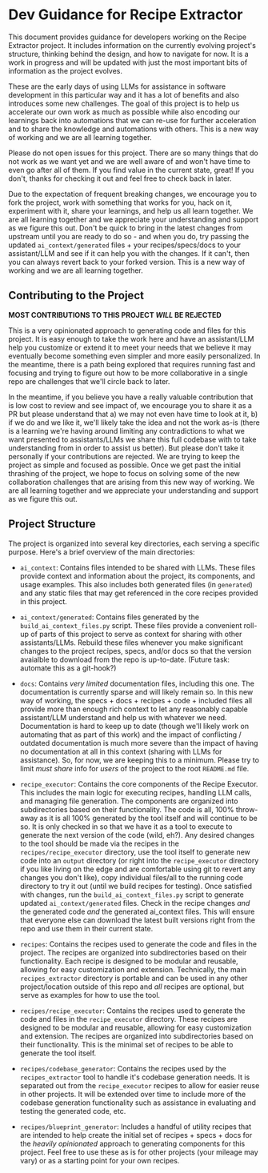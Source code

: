 # Dev Guidance for Recipe Extractor

This document provides guidance for developers working on the Recipe Extractor project. It includes information on the currently evolving project's structure, thinking behind the design, and how to navigate for now. It is a work in progress and will be updated with just the most important bits of information as the project evolves.

These are the early days of using LLMs for assistance in software development in this particular way and it has a lot of benefits and also introduces some new challenges. The goal of this project is to help us accelerate our own work as much as possible while also encoding our learnings back into automations that we can re-use for further acceleration and to share the knowledge and automations with others. This is a new way of working and we are all learning together.

Please do not open issues for this project. There are so many things that do not work as we want yet and we are well aware of and won't have time to even go after all of them. If you find value in the current state, great! If you don't, thanks for checking it out and feel free to check back in later.

Due to the expectation of frequent breaking changes, we encourage you to fork the project, work with something that works for you, hack on it, experiment with it, share your learnings, and help us all learn together. We are all learning together and we appreciate your understanding and support as we figure this out. Don't be quick to bring in the latest changes from upstream until you are ready to do so - and when you do, try passing the updated `ai_context/generated` files + your recipes/specs/docs to your assistant/LLM and see if it can help you with the changes. If it can't, then you can always revert back to your forked version. This is a new way of working and we are all learning together.

## Contributing to the Project

**MOST CONTRIBUTIONS TO THIS PROJECT _WILL_ BE REJECTED**

This is a very opinionated approach to generating code and files for this project. It is easy enough to take the work here and have an assistant/LLM help you customize or extend it to meet your needs that we believe it may eventually become something even simpler and more easily personalized. In the meantime, there is a path being explored that requires running fast and focusing and trying to figure out how to be more collaborative in a single repo are challenges that we'll circle back to later.

In the meantime, if you believe you have a really valuable contribution that is low cost to review and see impact of, we encourage you to share it as a PR but please understand that a) we may not even have time to look at it, b) if we do and we like it, we'll likely take the idea and not the work as-is (there is a learning we're having around limiting any contradictions to what we want presented to assistants/LLMs we share this full codebase with to take understanding from in order to assist us better). But please don't take it personally if your contributions are rejected. We are trying to keep the project as simple and focused as possible. Once we get past the initial thrashing of the project, we hope to focus on solving some of the new collaboration challenges that are arising from this new way of working. We are all learning together and we appreciate your understanding and support as we figure this out.

## Project Structure

The project is organized into several key directories, each serving a specific purpose. Here's a brief overview of the main directories:

- `ai_context`: Contains files intended to be shared with LLMs. These files provide context and information about the project, its components, and usage examples. This also includes both generated files (in `generated`) and any static files that may get referenced in the core recipes provided in this project.

- `ai_context/generated`: Contains files generated by the `build_ai_context_files.py` script. These files provide a convenient roll-up of parts of this project to serve as context for sharing with other assistants/LLMs. Rebuild these files whenever you make significant changes to the project recipes, specs, and/or docs so that the version avaialble to download from the repo is up-to-date. (Future task: automate this as a git-hook?)

- `docs`: Contains _very limited_ documentation files, including this one. The documentation is currently sparse and will likely remain so. In this new way of working, the specs + docs + recipes + code + included files all provide more than enough rich context to let any reasonably capable assistant/LLM understand and help us with whatever we need. Documentation is hard to keep up to date (though we'll likely work on automating that as part of this work) and the impact of conflicting / outdated documentation is much more severe than the impact of having no documentation at all in this context (sharing with LLMs for assistance). So, for now, we are keeping this to a minimum. Please try to limit _must share_ info for _users_ of the project to the root `README.md` file.

- `recipe_executor`: Contains the core components of the Recipe Executor. This includes the main logic for executing recipes, handling LLM calls, and managing file generation. The components are organized into subdirectories based on their functionality. The code is all, 100% throw-away as it is all 100% generated by the tool itself and will continue to be so. It is only checked in so that we have it as a tool to execute to generate the next version of the code (wild, eh?). Any desired changes to the tool should be made via the recipes in the `recipes/recipe_executor` directory, use the tool itself to generate new code into an `output` directory (or right into the `recipe_executor` directory if you like living on the edge and are comfortable using git to revert any changes you don't like), copy individual files/all to the running code directory to try it out (until we build recipes for testing). Once satisfied with changes, run the `build_ai_context_files.py` script to generate updated `ai_context/generated` files. Check in the recipe changes _and_ the generated code _and_ the generated ai_context files. This will ensure that everyone else can download the latest built versions right from the repo and use them in their current state.

- `recipes`: Contains the recipes used to generate the code and files in the project. The recipes are organized into subdirectories based on their functionality. Each recipe is designed to be modular and reusable, allowing for easy customization and extension. Technically, the main `recipes_extractor` directory is portable and can be used in any other project/location outside of this repo and _all_ recipes are optional, but serve as examples for how to use the tool.

- `recipes/recipe_executor`: Contains the recipes used to generate the code and files in the `recipe_executor` directory. These recipes are designed to be modular and reusable, allowing for easy customization and extension. The recipes are organized into subdirectories based on their functionality. This is the minimal set of recipes to be able to generate the tool itself.

- `recipes/codebase_generator`: Contains the recipes used by the `recipes_extractor` tool to handle it's codebase generation needs. It is separated out from the `recipe_executor` recipes to allow for easier reuse in other projects. It will be extended over time to include more of the codebase generation functionality such as assistance in evaluating and testing the generated code, etc.

- `recipes/blueprint_generator`: Includes a handful of utility recipes that are intended to help create the initial set of recipes + specs + docs for the _heavily opinionated_ approach to generating components for this project. Feel free to use these as is for other projects (your mileage may vary) or as a starting point for your own recipes.
